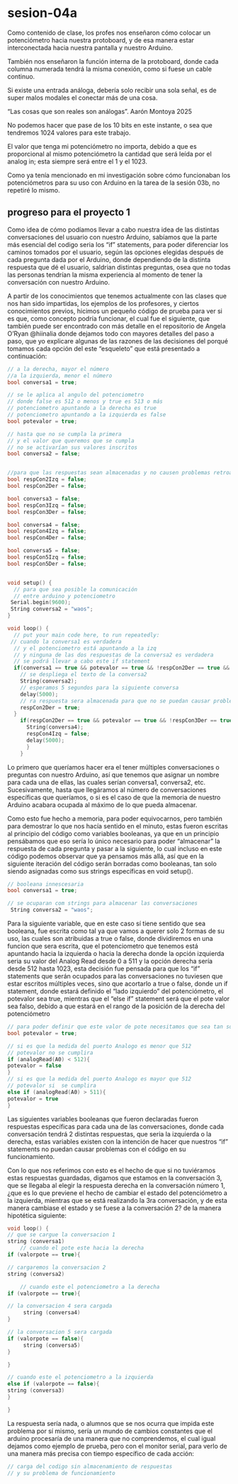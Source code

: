 # sesion-04a
Como contenido de clase, los profes nos enseñaron cómo colocar un potenciómetro hacia nuestra protoboard, y de esa manera estar interconectada hacia nuestra pantalla y nuestro Arduino.

También nos enseñaron la función interna de la protoboard, donde cada columna numerada tendrá la misma conexión, como si fuese un cable continuo.

Si existe una entrada análoga, debería solo recibir una sola señal, es de super malos modales el conectar más de una cosa.

“Las cosas que son reales son análogas”. Aarón Montoya 2025

No podemos hacer que pase de los 10 bits en este instante, o sea que tendremos 1024 valores para este trabajo.

El valor que tenga mi potenciómetro no importa, debido a que es proporcional al mismo potenciómetro la cantidad que será leída por el analog in; esta siempre será entre el 1 y el 1023.

Como ya tenía mencionado en mi investigación sobre cómo funcionaban los potenciómetros para su uso con Arduino en la tarea de la sesión 03b, no repetiré lo mismo.

## progreso para el proyecto 1

Como idea de cómo podíamos llevar a cabo nuestra idea de las distintas conversaciones del usuario con nuestro Arduino, sabíamos que la parte más esencial del codigo seria los “if” statements, para poder diferenciar los caminos tomados por el usuario, según las opciones elegidas después de cada pregunta dada por el Arduino, donde dependiendo de la distinta respuesta que dé el usuario, saldrian distintas preguntas, osea que no todas las personas tendrían la misma experiencia al momento de tener la conversación con nuestro Arduino.

A partir de los conocimientos que tenemos actualmente con las clases que nos han sido impartidas, los ejemplos de los profesores, y ciertos conocimientos previos, hicimos un pequeño código de prueba para ver si es que, como concepto podría funcionar, el cual fue el siguiente, que también puede ser encontrado con más detalle en el repositorio de Angela O’Ryan @hiinalia donde dejamos todo con mayores detalles del paso a paso, que yo explicare algunas de las razones de las decisiones del porqué tomamos cada opción del este “esqueleto” que está presentado a continuación: 

```cpp
// a la derecha, mayor el número
//a la izquierda, menor el número
bool conversa1 = true;

// se le aplica al angulo del potenciometro
// donde false es 512 o menos y true es 513 o más
// potenciometro apuntando a la derecha es true
// potenciometro apuntando a la izquierda es false
bool potevalor = true;

// hasta que no se cumpla la primera
// y el valor que queremos que se cumpla
// no se activarían sus valores inscritos
bool conversa2 = false;


//para que las respuestas sean almacenadas y no causen problemas retroactivamente en conversas despues
bool respCon2Izq = false;
bool respCon2Der = false;

bool conversa3 = false;
bool respCon3Izq = false;
bool respCon3Der = false;

bool conversa4 = false;
bool respCon4Izq = false;
bool respCon4Der = false;

bool conversa5 = false;
bool respCon5Izq = false;
bool respCon5Der = false;


void setup() {
  // para que sea posible la comunicación
  // entre arduino y potenciometro
 Serial.begin(9600);
 String conversa2 = "waos";
}

void loop() {
  // put your main code here, to run repeatedly:
 // cuando la conversa1 es verdadera
  // y el potenciometro está apuntando a la izq
  // y ninguna de las dos respuestas de la conversa2 es verdadera
  // se podrá llevar a cabo este if statement
  if(conversa1 == true && potevalor == true && !respCon2Der == true && !respCon2Izq == true){
    // se despliega el texto de la conversa2
    String(conversa2);
    // esperamos 5 segundos para la siguiente conversa
    delay(5000);
    // ra respuesta sera almacenada para que no se puedan causar problemas
    respCon2Der = true;
  }
    if(respCon2Der == true && potevalor == true && !respCon3Der == true && !respCon3Izq == true){
      String(conversa4);
      respCon4Izq = false;
      delay(5000);
      }
    }

```

Lo primero que queríamos hacer era el tener múltiples conversaciones o preguntas con nuestro Arduino, así que tenemos que asignar un nombre para cada una de ellas, las cuales serían conversa1, conversa2, etc. Sucesivamente, hasta que llegáramos al número de conversaciones específicas que queríamos, o si es el caso de que la memoria de nuestro Arduino acabara ocupada al máximo de lo que pueda almacenar.

Como esto fue hecho a memoria, para poder equivocarnos, pero también para demostrar lo que nos hacía sentido en el minuto, estas fueron escritas al principio del código como variables booleanas, ya que en un principio pensábamos que eso sería lo único necesario para poder “almacenar” la respuesta de cada pregunta y pasar a la siguiente, lo cual incluso en este código podemos observar que ya pensamos más allá, así que en la siguiente iteración del código serán borradas como booleanas, tan solo siendo asignadas como sus strings específicas en void setup().

```cpp
// booleana innescesaria
bool conversa1 = true;

// se ocuparan com strings para almacenar las conversaciones
 String conversa2 = "waos";
```

Para la siguiente variable, que en este caso sí tiene sentido que sea booleana, fue escrita como tal ya que vamos a querer solo 2 formas de su uso, las cuales son atribuidas a true o false, donde dividiremos en una funcion que sera escrita, que el potenciometro que tenemos está apuntando hacia la izquierda o hacia la derecha donde la opción izquierda seria su valor del Analog Read desde 0 a 511 y la opción derecha sería desde 512 hasta 1023, esta decisión fue pensada para que los “if” statements que serán ocupados para las conversaciones no tuviesen que estar escritos múltiples veces, sino que acortarlo a true o false, donde un if statement, donde estará definido el “lado izquierdo” del potenciómetro, el potevalor sea true, mientras que el “else if” statement será que el pote valor sea falso, debido a que estará en el rango de la posición de la derecha del potenciómetro

```cpp
// para poder definir que este valor de pote necesitamos que sea tan solo 2 valores, si o no
bool potevalor = true;

// si es que la medida del puerto Analogo es menor que 512
// potevalor no se cumplira
if (analogRead(A0) < 512){
potevalor = false
}
// si es que la medida del puerto Analogo es mayor que 512
// potevalor si  se cumplira
else if (analogRead(A0) > 511){
potevalor = true
}
```

Las siguientes variables booleanas que fueron declaradas fueron respuestas específicas para cada una de las conversaciones, donde cada conversación tendrá 2 distintas respuestas, que seria la izquierda o la derecha, estas variables existen con la intención de hacer que nuestros “if” statements no puedan causar problemas con el código en su funcionamiento.

Con lo que nos referimos con esto es el hecho de que si no tuviéramos estas respuestas guardadas, digamos que estamos en la conversación 3, que se llegaba al elegir la respuesta derecha en la conversación número 1, ¿que es lo que previene el hecho de cambiar el estado del potenciómetro a la izquierda, mientras que se está realizando la 3ra conversación, y de esta manera cambiase el estado y se fuese a la conversación 2? de la manera hipotética siguiente:

```cpp
void loop() {
// que se cargue la conversacion 1
string (conversa1)
	// cuando el pote este hacia la derecha
if (valorpote == true){

// cargaremos la conversacion 2
string (conversa2)

	// cuando este el potenciometro a la derecha
if (valorpote == true){

// la conversacion 4 sera cargada
	 string (conversa4)
}

// la conversacion 5 sera cargada
if (valorpote == false){
	 string (conversa5)
}

}

// cuando este el potenciometro a la izquierda
else if (valorpote == false){
string (conversa3)
}

}
```

La respuesta sería nada, o alumnos que se nos ocurra que impida este problema por sí mismo, sería un mundo de cambios constantes que el arduino procesaría de una manera que no comprendemos, el cual igual dejamos como ejemplo de prueba, pero con el monitor serial, para verlo de una manera más precisa con tiempo específico de cada acción:

```cpp
// carga del codigo sin almacenamiento de respuestas
// y su problema de funcionamiento

```

